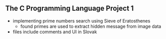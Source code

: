 ## The C Programming Language Project 1
- implementing prime numbers search using Sieve of Eratosthenes
  - found primes are used to extract hidden message from image data
- files include comments and UI in Slovak

